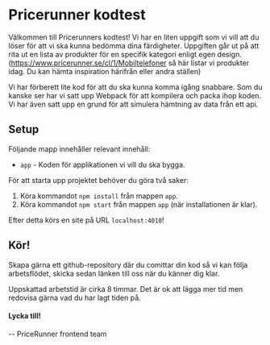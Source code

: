 # Pricerunner kodtest

Välkommen till Pricerunners kodtest! Vi har en liten uppgift som vi vill att du löser för att vi ska kunna bedömma dina färdigheter. Uppgiften går ut på att rita ut en lista av produkter för en specifik kategori enligt egen design. (https://www.pricerunner.se/cl/1/Mobiltelefoner så här listar vi produkter idag. Du kan hämta inspiration härifrån eller andra ställen)

Vi har förberett lite kod för att du ska kunna komma igång snabbare. Som du kanske ser har vi satt upp Webpack för att kompilera och packa ihop koden. Vi har även satt upp en grund för att simulera hämtning av data från ett api.

## Setup

Följande mapp innehåller relevant innehåll:

- `app` - Koden för applikationen vi vill du ska bygga.

För att starta upp projektet behöver du göra två saker:

1. Köra kommandot `npm install` från mappen `app`.
2. Köra kommandot `npm start` från mappen `app` (när installationen är klar).

Efter detta körs en site på URL `localhost:4010`!

## Kör!

Skapa gärna ett github-repository där du comittar din kod så vi kan följa arbetsflödet, skicka sedan länken till oss när du känner dig klar.

Uppskattad arbetstid är cirka 8 timmar. Det är ok att lägga mer tid men redovisa gärna vad du har lagt tiden på.

#### Lycka till!

-- PriceRunner frontend team
